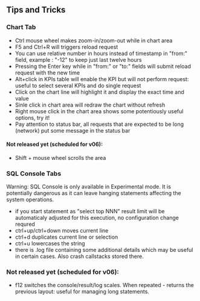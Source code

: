 ## Tips and Tricks
### Chart Tab
* Ctrl mouse wheel makes zoom-in/zoom-out while in chart area
* F5 and Ctrl+R will triggers reload request
* You can use relative number in hours instead of timestamp in "from:" field, example : "-12" to keep just last twelve hours
* Pressing the Enter key while in "from:" or "to:" fields will submit reload request with the new time
* Alt+click in KPIs table will enable the KPI but will not perform request: useful to select several KPIs and do single request
* Click on the chart line will highlight it and display the exact time and value
* Sinle click in chart area will redraw the chart without refresh
* Right mouse click in the chart area shows some potentiously useful options, try it!
* Pay attention to status bar, all requests that are expected to be long (network) put some message in the status bar

#### Not released yet (scheduled for v06):
* Shift + mouse wheel scrolls the area

### SQL Console Tabs
Warning: SQL Console is only available in Experimental mode. It is potentially dangerous as it can leave hanging statements affecting the system operations. 

* if you start statement as "select top NNN" result limit will be automaticaly adjusted for this execution, no configuration change requred
* ctrl+up/ctrl+down moves current line
* ctrl+d duplicates current line or selection
* ctrl+u lowercases the string
* there is .log file containing some additional details which may be useful in certain cases. Also crash callstacks stored there.

### Not released yet (scheduled for v06):
* f12 switches the console/result/log scales. When repeated - returns the previous layout: useful for managing long statements.
